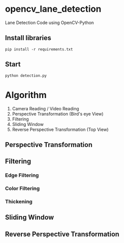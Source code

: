 # opencv_lane_detection

Lane Detection Code using OpenCV-Python


## Install libraries
```
pip install -r requirements.txt
```


## Start
```
python detection.py
```


# Algorithm
1. Camera Reading / Video Reading
2. Perspective Transformation (Bird's eye View)
3. Filtering
4. Sliding Window
5. Reverse Perspective Transformation (Top View)

## Perspective Transformation

## Filtering

### Edge Filtering

### Color Filtering

### Thickening

## Sliding Window

## Reverse Perspective Transformation
